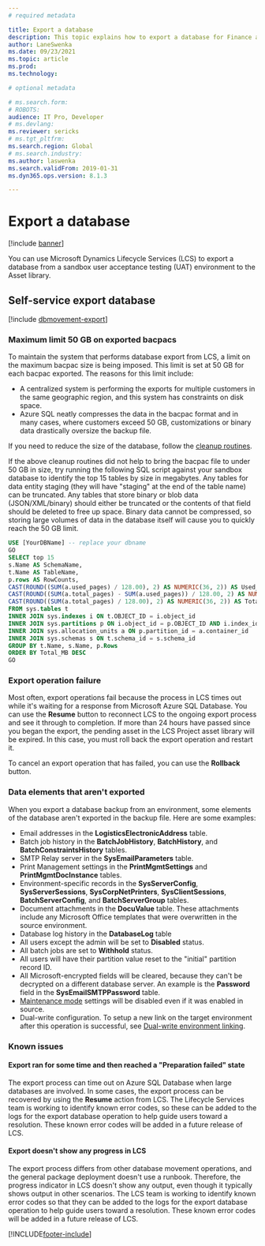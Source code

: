 ```yaml
---
# required metadata

title: Export a database
description: This topic explains how to export a database for Finance and Operations.
author: LaneSwenka
ms.date: 09/23/2021
ms.topic: article
ms.prod: 
ms.technology: 

# optional metadata

# ms.search.form: 
# ROBOTS: 
audience: IT Pro, Developer
# ms.devlang: 
ms.reviewer: sericks
# ms.tgt_pltfrm: 
ms.search.region: Global
# ms.search.industry: 
ms.author: laswenka
ms.search.validFrom: 2019-01-31
ms.dyn365.ops.version: 8.1.3

---
```


# Export a database

[!include [banner](../includes/banner.md)]

You can use Microsoft Dynamics Lifecycle Services (LCS) to export a database from a sandbox user acceptance testing (UAT) environment to the Asset library.

## Self-service export database

[!include [dbmovement-export](../includes/dbmovement-export.md)]

### Maximum limit 50 GB on exported bacpacs 
To maintain the system that performs database export from LCS, a limit on the maximum bacpac size is being imposed. This limit is set at 50 GB for each bacpac exported. The reasons for this limit include: 

- A centralized system is performing the exports for multiple customers in the same geographic region, and this system has constraints on disk space.  
- Azure SQL neatly compresses the data in the bacpac format and in many cases, where customers exceed 50 GB, customizations or binary data drastically oversize the backup file. 

If you need to reduce the size of the database, follow the [cleanup routines](../sysadmin/cleanuproutines.md).

If the above cleanup routines did not help to bring the bacpac file to under 50 GB in size, try running the following SQL script against your sandbox database to identify the top 15 tables by size in megabytes. Any tables for data entity staging (they will have "staging" at the end of the table name) can be truncated. Any tables that store binary or blob data (JSON/XML/binary) should either be truncated or the contents of that field should be deleted to free up space. Binary data cannot be compressed, so storing large volumes of data in the database itself will cause you to quickly reach the 50 GB limit.

```sql
USE [YourDBName] -- replace your dbname
GO
SELECT top 15
s.Name AS SchemaName,
t.Name AS TableName,
p.rows AS RowCounts,
CAST(ROUND((SUM(a.used_pages) / 128.00), 2) AS NUMERIC(36, 2)) AS Used_MB,
CAST(ROUND((SUM(a.total_pages) - SUM(a.used_pages)) / 128.00, 2) AS NUMERIC(36, 2)) AS Unused_MB,
CAST(ROUND((SUM(a.total_pages) / 128.00), 2) AS NUMERIC(36, 2)) AS Total_MB
FROM sys.tables t
INNER JOIN sys.indexes i ON t.OBJECT_ID = i.object_id
INNER JOIN sys.partitions p ON i.object_id = p.OBJECT_ID AND i.index_id = p.index_id
INNER JOIN sys.allocation_units a ON p.partition_id = a.container_id
INNER JOIN sys.schemas s ON t.schema_id = s.schema_id
GROUP BY t.Name, s.Name, p.Rows
ORDER BY Total_MB DESC
GO
```

### Export operation failure

Most often, export operations fail because the process in LCS times out while it's waiting for a response from Microsoft Azure SQL Database. You can use the **Resume** button to reconnect LCS to the ongoing export process and see it through to completion. If more than 24 hours have passed since you began the export, the pending asset in the LCS Project asset library will be expired. In this case, you must roll back the export operation and restart it.

To cancel an export operation that has failed, you can use the **Rollback** button.

### Data elements that aren't exported

When you export a database backup from an environment, some elements of the database aren't exported in the backup file. Here are some examples:

* Email addresses in the **LogisticsElectronicAddress** table.
* Batch job history in the **BatchJobHistory**, **BatchHistory**, and **BatchConstraintsHistory** tables.
* SMTP Relay server in the **SysEmailParameters** table.
* Print Management settings in the **PrintMgmtSettings** and **PrintMgmtDocInstance** tables.
* Environment-specific records in the **SysServerConfig**, **SysServerSessions**, **SysCorpNetPrinters**, **SysClientSessions**, **BatchServerConfig**, and **BatchServerGroup** tables.
* Document attachments in the **DocuValue** table. These attachments include any Microsoft Office templates that were overwritten in the source environment.
* Database log history in the **DatabaseLog** table
* All users except the admin will be set to **Disabled** status.
* All batch jobs are set to **Withhold** status.
* All users will have their partition value reset to the "initial" partition record ID.
* All Microsoft-encrypted fields will be cleared, because they can't be decrypted on a different database server. An example is the **Password** field in the **SysEmailSMTPPassword** table.
* [Maintenance mode](../sysadmin/maintenance-mode.md) settings will be disabled even if it was enabled in source.
* Dual-write configuration.  To setup a new link on the target environment after this operation is successful, see [Dual-write environment linking](../data-entities/dual-write/link-your-environment.md).


### Known issues

#### Export ran for some time and then reached a "Preparation failed" state

The export process can time out on Azure SQL Database when large databases are involved. In some cases, the export process can be recovered by using the **Resume** action from LCS. The Lifecycle Services team is working to identify known error codes, so these can be added to the logs for the export database operation to help guide users toward a resolution. These known error codes will be added in a future release of LCS. 

#### Export doesn't show any progress in LCS

The export process differs from other database movement operations, and the general package deployment doesn't use a runbook. Therefore, the progress indicator in LCS doesn't show any output, even though it typically shows output in other scenarios. The LCS team is working to identify known error codes so that they can be added to the logs for the export database operation to help guide users toward a resolution. These known error codes will be added in a future release of LCS.


[!INCLUDE[footer-include](../../../includes/footer-banner.md)]

